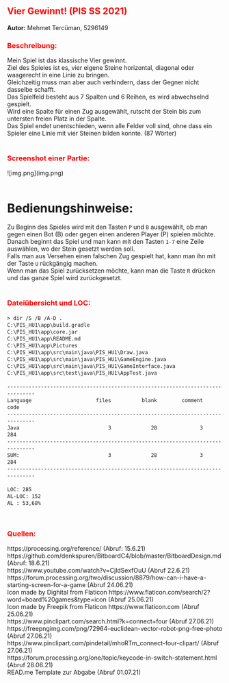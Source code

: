 <h2><span style="color:red">Vier Gewinnt! (PIS SS 2021)</h2>
<p><strong>Autor:</strong> Mehmet Tercüman, 5296149</p>

<h3><span style="color:red">Beschreibung:</h3>
Mein Spiel ist das klassische Vier gewinnt. <br>
Ziel des Spieles ist es, vier eigene Steine horizontal, diagonal 
oder waagerecht in eine Linie zu bringen. <br>
Gleichzeitig muss man aber auch verhindern, dass der Gegner nicht dasselbe 
schafft. <br>
Das Spielfeld besteht aus 7 Spalten und 6 Reihen, es wird abwechselnd gespielt. <br>
Wird eine Spalte für einen Zug ausgewählt, rutscht der Stein bis zum untersten
freien Platz in der Spalte. <br>
Das Spiel endet unentschieden, wenn alle Felder voll sind, ohne dass ein Spieler 
eine Linie mit vier Steinen bilden konnte. (87 Wörter) <br>

<br>

<h3><span style="color:red">Screenshot einer Partie:</h3>
![img.png](img.png)
<br>
<br>

# Bedienungshinweise:
Zu Beginn des Spieles wird mit den Tasten `P` und `B` ausgewählt, 
ob man gegen einen Bot (B) oder gegen einen anderen Player (P) spielen möchte. <br>
Danach beginnt das Spiel und man kann mit den Tasten `1-7` eine Zeile auswählen, wo der Stein gesetzt werden soll. <br>
Falls man aus Versehen einen falschen Zug gespielt hat, kann man ihn mit der Taste `U` rückgängig machen. <br>
Wenn man das Spiel zurücksetzen möchte, kann man die Taste `R` drücken und das ganze Spiel wird zurückgesetzt. <br>
<br>

<h3><span style="color:red">Dateiübersicht und LOC:</h3>

```
> dir /S /B /A-D . 
C:\PIS_HU1\app\build.gradle 
C:\PIS_HU1\app\core.jar 
C:\PIS_HU1\app\README.md 
C:\PIS_HU1\app\Pictures 
C:\PIS_HU1\app\src\main\java\PIS_HU1\Draw.java 
C:\PIS_HU1\app\src\main\java\PIS_HU1\GameEngine.java 
C:\PIS_HU1\app\src\main\java\PIS_HU1\GameInterface.java 
C:\PIS_HU1\app\src\test\java\PIS_HU1\AppTest.java 

-------------------------------------------------------------------------------
Language                     files          blank        comment           code
-------------------------------------------------------------------------------
Java                             3             28              3            284
-------------------------------------------------------------------------------
SUM:                             3             28              3            284
-------------------------------------------------------------------------------

LOC: 285
AL-LOC: 152
AL : 53,68% 
```
<br>

<h3><span style="color:red">Quellen:</h3>
https://processing.org/reference/ (Abruf: 15.6.21) <br>
https://github.com/denkspuren/BitboardC4/blob/master/BitboardDesign.md (Abruf: 18.6.21) <br>
https://www.youtube.com/watch?v=CjldSexfOuU (Abruf 22.6.21) <br>
https://forum.processing.org/two/discussion/8879/how-can-i-have-a-starting-screen-for-a-game  (Abruf 24.06.21) <br>
Icon made by Dighital from Flaticon https://www.flaticon.com/search/2?word=board%20games&type=icon  (Abruf 25.06.21) <br>
Icon made by Freepik from Flaticon https://www.flaticon.com  (Abruf 25.06.21) <br>
https://www.pinclipart.com/search.html?k=connect+four (Abruf 27.06.21) <br>
https://freepngimg.com/png/72964-euclidean-vector-robot-png-free-photo (Abruf 27.06.21) <br>
https://www.pinclipart.com/pindetail/mhoRTm_connect-four-clipart/ (Abruf 27.06.21) <br>
https://forum.processing.org/one/topic/keycode-in-switch-statement.html (Abruf 28.06.21) <br>
READ.me Template zur Abgabe (Abruf 01.07.21) <br>